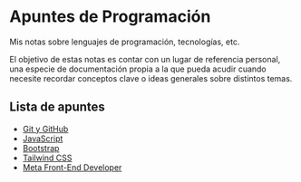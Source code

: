 # Apuntes de Programación

Mis notas sobre lenguajes de programación, tecnologías, etc.

El objetivo de estas notas es contar con un lugar de referencia personal, una especie de documentación propia a la que pueda acudir cuando necesite recordar conceptos clave o ideas generales sobre distintos temas.

## Lista de apuntes
<!-- - [TITULO](apuntes/...) -->
- [Git y GitHub](apuntes/Git%20y%20GitHub.md)
- [JavaScript](apuntes/JavaScript.md)
- [Bootstrap](apuntes/Bootstrap.md)
- [Tailwind CSS](apuntes/Tailwind%20CSS.md)
- [Meta Front-End Developer](apuntes/Meta%20Front-End%20Developer.md)
